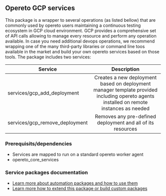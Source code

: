 ## Opereto GCP services

This package is a wrapper to several operations (as listed bellow) that are commonly used by opereto users maintaining a continuous testing ecosystem in GCP cloud environment. GCP provides a comprehensive set of API calls allowing to manage every resource and perform any operation available. In case you need additional devops operations, we recommend wrapping one of the many third-party libraries or command line toos available in the market and build your own opereto services based on those tools.
The package includes two services:

| Service                               | Description                                                                                                                              |
| --------------------------------------|:----------------------------------------------------------------------------------------------------------------------------------------:| 
| services/gcp_add_deployment           | Creates a new deployment based on deployment manager template provided including opereto agents installed on remote instances as needed  | 
| services/gcp_remove_deployment        | Removes any pre-defined deployment and all of its resources                                                                    | 


### Prerequisits/dependencies
* Services are mapped to run on a standard opereto worker agent
* opereto_core_services
        
        
### Service packages documentation
* [Learn more about automation packages and how to use them](http://help.opereto.com/support/solutions/articles/9000152583-an-overview-of-service-packages)
* [Learn more how to extend this package or build custom packages](http://help.opereto.com/support/solutions/articles/9000152584-build-and-maintain-custom-packages)

